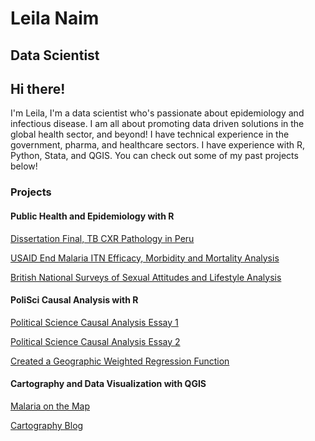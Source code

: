 # Leila Naim
## Data Scientist 

## Hi there!
I'm Leila, I'm a data scientist who's passionate about epidemiology and infectious disease. I am all about promoting data driven solutions in the global health sector, and beyond! I have technical experience in the government, pharma, and healthcare sectors. I have experience with R, Python, Stata, and QGIS. You can check out some of my past projects below! 

### Projects  
#### Public Health and Epidemiology with R
[Dissertation Final, TB CXR Pathology in Peru](https://github.com/LeilaMNaim/github.io/blob/main/DISSERTATION%20FINAL%20%20.docx)

[USAID End Malaria ITN Efficacy, Morbidity and Mortality Analysis](https://github.com/LeilaMNaim/github.io/blob/main/DRC%20ANALYSIS-%20Mortality%20and%20Morbidity%20by%20ITN%20Type.xlsx)

[British National Surveys of Sexual Attitudes and Lifestyle Analysis](https://github.com/LeilaMNaim/github.io/blob/main/POLS%20EXAM.pdf)


#### PoliSci Causal Analysis with R
 [Political Science Causal Analysis Essay 1](https://github.com/LeilaMNaim/github.io/blob/main/PT%20A%20AND%20B%20POLS%20Essay%202023%20FINAL%20.docx)
 
[Political Science Causal Analysis Essay 2](https://github.com/LeilaMNaim/github.io/blob/main/POLS%202023%20SUMMER%20FINAL%20%20(1).docx) 

[Created a Geographic Weighted Regression Function](https://github.com/LeilaMNaim/github.io/blob/main/GWR%20FUNCTION%20REPORT%20(1)%20(4).pdf)


#### Cartography and Data Visualization with QGIS
[Malaria on the Map](https://github.com/LeilaMNaim/github.io/blob/main/CARTOGRAPHY%20FINAL%20SUBMISSION%20.pdf)

[Cartography Blog](https://github.com/LeilaMNaim/github.io/blob/main/MY%20MAPS_CARTOGRAPHY.pdf)





